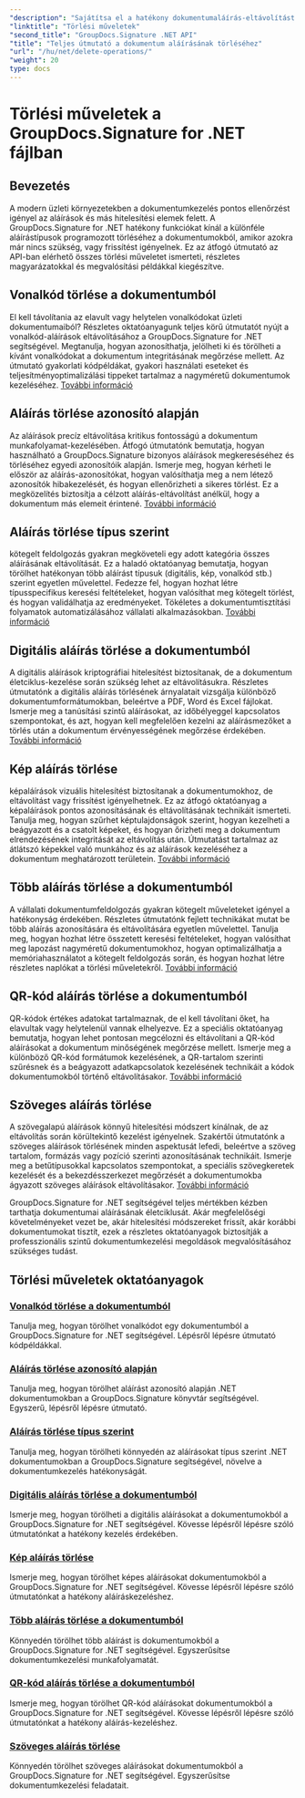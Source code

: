 ```yaml
---
"description": "Sajátítsa el a hatékony dokumentumaláírás-eltávolítást a GroupDocs.Signature for .NET segítségével. Tanulja meg a vonalkódok, QR-kódok, digitális, szöveges és képes aláírások törlését átfogó, lépésről lépésre szóló oktatóanyagok segítségével."
"linktitle": "Törlési műveletek"
"second_title": "GroupDocs.Signature .NET API"
"title": "Teljes útmutató a dokumentum aláírásának törléséhez"
"url": "/hu/net/delete-operations/"
"weight": 20
type: docs
---
```

# Törlési műveletek a GroupDocs.Signature for .NET fájlban

## Bevezetés

A modern üzleti környezetekben a dokumentumkezelés pontos ellenőrzést igényel az aláírások és más hitelesítési elemek felett. A GroupDocs.Signature for .NET hatékony funkciókat kínál a különféle aláírástípusok programozott törléséhez a dokumentumokból, amikor azokra már nincs szükség, vagy frissítést igényelnek. Ez az átfogó útmutató az API-ban elérhető összes törlési műveletet ismerteti, részletes magyarázatokkal és megvalósítási példákkal kiegészítve.

## Vonalkód törlése a dokumentumból
El kell távolítania az elavult vagy helytelen vonalkódokat üzleti dokumentumaiból? Részletes oktatóanyagunk teljes körű útmutatót nyújt a vonalkód-aláírások eltávolításához a GroupDocs.Signature for .NET segítségével. Megtanulja, hogyan azonosíthatja, jelölheti ki és törölheti a kívánt vonalkódokat a dokumentum integritásának megőrzése mellett. Az útmutató gyakorlati kódpéldákat, gyakori használati eseteket és teljesítményoptimalizálási tippeket tartalmaz a nagyméretű dokumentumok kezeléséhez. [További információ](./delete-barcode/)

## Aláírás törlése azonosító alapján
Az aláírások precíz eltávolítása kritikus fontosságú a dokumentum munkafolyamat-kezelésében. Átfogó útmutatónk bemutatja, hogyan használható a GroupDocs.Signature bizonyos aláírások megkereséséhez és törléséhez egyedi azonosítóik alapján. Ismerje meg, hogyan kérheti le először az aláírás-azonosítókat, hogyan valósíthatja meg a nem létező azonosítók hibakezelését, és hogyan ellenőrizheti a sikeres törlést. Ez a megközelítés biztosítja a célzott aláírás-eltávolítást anélkül, hogy a dokumentum más elemeit érintené. [További információ](./delete-signature-by-id/)

## Aláírás törlése típus szerint
kötegelt feldolgozás gyakran megköveteli egy adott kategória összes aláírásának eltávolítását. Ez a haladó oktatóanyag bemutatja, hogyan törölhet hatékonyan több aláírást típusuk (digitális, kép, vonalkód stb.) szerint egyetlen művelettel. Fedezze fel, hogyan hozhat létre típusspecifikus keresési feltételeket, hogyan valósíthat meg kötegelt törlést, és hogyan validálhatja az eredményeket. Tökéletes a dokumentumtisztítási folyamatok automatizálásához vállalati alkalmazásokban. [További információ](./delete-signature-by-type/)

## Digitális aláírás törlése a dokumentumból
A digitális aláírások kriptográfiai hitelesítést biztosítanak, de a dokumentum életciklus-kezelése során szükség lehet az eltávolításukra. Részletes útmutatónk a digitális aláírás törlésének árnyalatait vizsgálja különböző dokumentumformátumokban, beleértve a PDF, Word és Excel fájlokat. Ismerje meg a tanúsítási szintű aláírásokat, az időbélyeggel kapcsolatos szempontokat, és azt, hogyan kell megfelelően kezelni az aláírásmezőket a törlés után a dokumentum érvényességének megőrzése érdekében. [További információ](./delete-digital-signature/)

## Kép aláírás törlése
képaláírások vizuális hitelesítést biztosítanak a dokumentumokhoz, de eltávolítást vagy frissítést igényelhetnek. Ez az átfogó oktatóanyag a képaláírások pontos azonosításának és eltávolításának technikáit ismerteti. Tanulja meg, hogyan szűrhet képtulajdonságok szerint, hogyan kezelheti a beágyazott és a csatolt képeket, és hogyan őrizheti meg a dokumentum elrendezésének integritását az eltávolítás után. Útmutatást tartalmaz az átlátszó képekkel való munkához és az aláírások kezeléséhez a dokumentum meghatározott területein. [További információ](./delete-image-signature/)

## Több aláírás törlése a dokumentumból
A vállalati dokumentumfeldolgozás gyakran kötegelt műveleteket igényel a hatékonyság érdekében. Részletes útmutatónk fejlett technikákat mutat be több aláírás azonosítására és eltávolítására egyetlen művelettel. Tanulja meg, hogyan hozhat létre összetett keresési feltételeket, hogyan valósíthat meg lapozást nagyméretű dokumentumokhoz, hogyan optimalizálhatja a memóriahasználatot a kötegelt feldolgozás során, és hogyan hozhat létre részletes naplókat a törlési műveletekről. [További információ](./delete-multiple-signatures/)

## QR-kód aláírás törlése a dokumentumból
QR-kódok értékes adatokat tartalmaznak, de el kell távolítani őket, ha elavultak vagy helytelenül vannak elhelyezve. Ez a speciális oktatóanyag bemutatja, hogyan lehet pontosan megcélozni és eltávolítani a QR-kód aláírásokat a dokumentum minőségének megőrzése mellett. Ismerje meg a különböző QR-kód formátumok kezelésének, a QR-tartalom szerinti szűrésnek és a beágyazott adatkapcsolatok kezelésének technikáit a kódok dokumentumokból történő eltávolításakor. [További információ](./delete-qr-code-signature/)

## Szöveges aláírás törlése
A szövegalapú aláírások könnyű hitelesítési módszert kínálnak, de az eltávolítás során körültekintő kezelést igényelnek. Szakértői útmutatónk a szöveges aláírások törlésének minden aspektusát lefedi, beleértve a szöveg tartalom, formázás vagy pozíció szerinti azonosításának technikáit. Ismerje meg a betűtípusokkal kapcsolatos szempontokat, a speciális szövegkeretek kezelését és a bekezdésszerkezet megőrzését a dokumentumokba ágyazott szöveges aláírások eltávolításakor. [További információ](./delete-text-signature/)

GroupDocs.Signature for .NET segítségével teljes mértékben kézben tarthatja dokumentumai aláírásának életciklusát. Akár megfelelőségi követelményeket vezet be, akár hitelesítési módszereket frissít, akár korábbi dokumentumokat tisztít, ezek a részletes oktatóanyagok biztosítják a professzionális szintű dokumentumkezelési megoldások megvalósításához szükséges tudást.

## Törlési műveletek oktatóanyagok
### [Vonalkód törlése a dokumentumból](./delete-barcode/)
Tanulja meg, hogyan törölhet vonalkódot egy dokumentumból a GroupDocs.Signature for .NET segítségével. Lépésről lépésre útmutató kódpéldákkal.
### [Aláírás törlése azonosító alapján](./delete-signature-by-id/)
Tanulja meg, hogyan törölhet aláírást azonosító alapján .NET dokumentumokban a GroupDocs.Signature könyvtár segítségével. Egyszerű, lépésről lépésre útmutató.
### [Aláírás törlése típus szerint](./delete-signature-by-type/)
Tanulja meg, hogyan törölheti könnyedén az aláírásokat típus szerint .NET dokumentumokban a GroupDocs.Signature segítségével, növelve a dokumentumkezelés hatékonyságát.
### [Digitális aláírás törlése a dokumentumból](./delete-digital-signature/)
Ismerje meg, hogyan törölheti a digitális aláírásokat a dokumentumokból a GroupDocs.Signature for .NET segítségével. Kövesse lépésről lépésre szóló útmutatónkat a hatékony kezelés érdekében.
### [Kép aláírás törlése](./delete-image-signature/)
Ismerje meg, hogyan törölhet képes aláírásokat dokumentumokból a GroupDocs.Signature for .NET segítségével. Kövesse lépésről lépésre szóló útmutatónkat a hatékony aláíráskezeléshez.
### [Több aláírás törlése a dokumentumból](./delete-multiple-signatures/)
Könnyedén törölhet több aláírást is dokumentumokból a GroupDocs.Signature for .NET segítségével. Egyszerűsítse dokumentumkezelési munkafolyamatát.
### [QR-kód aláírás törlése a dokumentumból](./delete-qr-code-signature/)
Ismerje meg, hogyan törölhet QR-kód aláírásokat dokumentumokból a GroupDocs.Signature for .NET segítségével. Kövesse lépésről lépésre szóló útmutatónkat a hatékony aláírás-kezeléshez.
### [Szöveges aláírás törlése](./delete-text-signature/)
Könnyedén törölhet szöveges aláírásokat dokumentumokból a GroupDocs.Signature for .NET segítségével. Egyszerűsítse dokumentumkezelési feladatait.